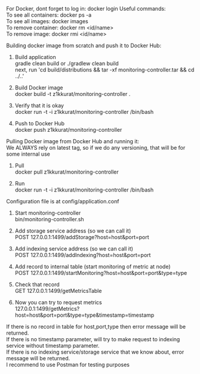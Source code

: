 For Docker, dont forget to log in: docker login
Useful commands:  
To see all containers: docker ps -a  
To see all images: docker images  
To remove container: docker rm \<id/name\>  
To remove image: docker rmi \<id/name\>  

Building docker image from scratch and push it to Docker Hub:

1. Build application  
gradle clean build or ./gradlew clean build  
next, run 'cd build/distributions && tar -xf monitoring-controller.tar && cd ../..'

2. Build Docker image  
docker build -t z1kkurat/monitoring-controller .

3. Verify that it is okay  
docker run -t -i z1kkurat/monitoring-controller /bin/bash

4. Push to Docker Hub  
docker push z1kkurat/monitoring-controller  

Pulling Docker image from Docker Hub and running it:  
We ALWAYS rely on latest tag, so if we do any versioning, that will be for some internal use  

1. Pull  
docker pull z1kkurat/monitoring-controller

2. Run  
docker run -t -i z1kkurat/monitoring-controller /bin/bash


Configuration file is at config/application.conf  

1. Start monitoring-controller  
bin/monitoring-controller.sh 

2. Add storage service address (so we can call it)  
POST 127.0.0.1:1499/addStorage?host=host&port=port  

3. Add indexing service address (so we can call it)  
POST 127.0.0.1:1499/addIndexing?host=host&port=port  

4. Add record to internal table (start monitoring of metric at node)  
POST 127.0.0.1:1499/startMonitoring?host=host&port=port&type=type  

5. Check that record  
GET 127.0.0.1:1499/getMetricsTable  

6. Now you can try to request metrics  
127.0.0.1:1499/getMetrics?host=host&port=port&type=type&timestamp=timestamp  

If there is no record in table for host,port,type then error message will be returned.  
If there is no timestamp parameter, will try to make request to indexing service without timestamp parameter.  
If there is no indexing service/storage service that we know about, error message will be returned.  
I recommend to use Postman for testing purposes  
